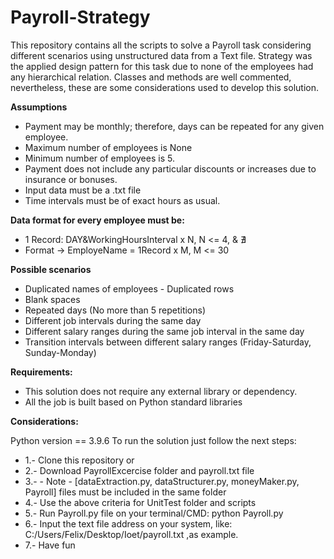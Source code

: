 # Payroll-Strategy

This repository contains all the scripts to solve a Payroll task considering different scenarios using unstructured data from a Text file. Strategy was the applied design pattern for this task due to none of the employees had any hierarchical relation. Classes and methods are well commented, nevertheless, these are some considerations used to develop this solution.

**Assumptions** 
- Payment may be monthly; therefore, days can be repeated for any given employee. 
- Maximum number of employees is None 
- Minimum number of employees is 5. 
- Payment does not include any particular discounts or increases due to insurance or bonuses. 
- Input data must be a .txt file 
- Time intervals must be of exact hours as usual.

**Data format for every employee must be:**

  - 1 Record: DAY&WorkingHoursInterval x N, N <= 4, & ∄
  - Format → EmployeName = 1Record x M, M <= 30

**Possible scenarios**
  - Duplicated names of employees - Duplicated rows
  - Blank spaces
  - Repeated days (No more than 5 repetitions)
  - Different job intervals during the same day
  - Different salary ranges during the same job interval in the same day
  - Transition intervals between different salary ranges (Friday-Saturday, Sunday-Monday)

**Requirements:**

   - This solution does not require any external library or dependency.
   - All the job is built based on Python standard libraries

**Considerations:**

   Python version == 3.9.6
   To run the solution just follow the next steps: 
   
  - 1.- Clone this repository or
  - 2.- Download PayrollExcercise folder and payroll.txt file
  - 3.- - Note - [dataExtraction.py, dataStructurer.py, moneyMaker.py, Payroll] files must be included in the same folder 
  - 4.- Use the above criteria for UnitTest folder and scripts
  - 5.- Run Payroll.py file on your terminal/CMD: python Payroll.py
  - 6.- Input the text file address on your system, like: C:/Users/Felix/Desktop/Ioet/payroll.txt ,as example.
  - 7.- Have fun
